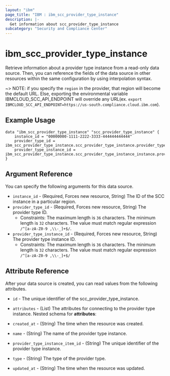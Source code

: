 ```yaml
---
layout: "ibm"
page_title: "IBM : ibm_scc_provider_type_instance"
description: |-
  Get information about scc_provider_type_instance
subcategory: "Security and Compliance Center"
---
```


# ibm_scc_provider_type_instance

Retrieve information about a provider type instance from a read-only data source. Then, you can reference the fields of the data source in other resources within the same configuration by using interpolation syntax.

~> NOTE: if you specify the `region` in the provider, that region will become the default URL. Else, exporting the environmental variable IBMCLOUD_SCC_API_ENDPOINT will override any URL(ex. `export IBMCLOUD_SCC_API_ENDPOINT=https://us-south.compliance.cloud.ibm.com`).

## Example Usage

```hcl
data "ibm_scc_provider_type_instance" "scc_provider_type_instance" {
    instance_id = "00000000-1111-2222-3333-444444444444"
    provider_type_id = ibm_scc_provider_type_instance.scc_provider_type_instance.provider_type_id
    provider_type_instance_id = ibm_scc_provider_type_instance.scc_provider_type_instance_instance.providerTypeInstanceItem_id
}
```

## Argument Reference

You can specify the following arguments for this data source.

* `instance_id` - (Required, Forces new resource, String) The ID of the SCC instance in a particular region.
* `provider_type_id` - (Required, Forces new resource, String) The provider type ID.
  * Constraints: The maximum length is `36` characters. The minimum length is `32` characters. The value must match regular expression `/^[a-zA-Z0-9 ,\\-_]+$/`.
* `provider_type_instance_id` - (Required, Forces new resource, String) The provider type instance ID.
  * Constraints: The maximum length is `36` characters. The minimum length is `32` characters. The value must match regular expression `/^[a-zA-Z0-9 ,\\-_]+$/`

## Attribute Reference

After your data source is created, you can read values from the following attributes.

* `id` - The unique identifier of the scc_provider_type_instance.
* `attributes` - (List) The attributes for connecting to the provider type instance.
Nested schema for **attributes**:

* `created_at` - (String) The time when the resource was created.

* `name` - (String) The name of the provider type instance.

* `provider_type_instance_item_id` - (String) The unique identifier of the provider type instance.

* `type` - (String) The type of the provider type.

* `updated_at` - (String) The time when the resource was updated.

